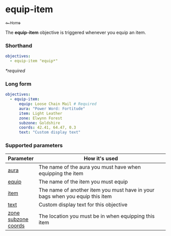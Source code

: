 # equip-item

<a href="../index.md"><sub>← Home</sub></a>

The **equip-item** objective is triggered whenever you equip an item.

### Shorthand

```yaml
objectives:
  - equip-item "equip*"
```

_*required_

### Long form

```yaml
objectives:
  - equip-item:
      equip: Loose Chain Mail # Required
      aura: "Power Word: Fortitude"
      item: Light Leather
      zone: Elwynn Forest
      subzone: Goldshire
      coords: 42.41, 64.47, 0.3
      text: "Custom display text"
```

### Supported parameters

| Parameter | How it's used |
|---|---|
| [aura](../parameters/aura.md) | The name of the aura you must have when equipping the item |
| [equip](../parameters/equip.md) | The name of the item you must equip |
| [item](../parameters/item.md) | The name of another item you must have in your bags when you equip this item |
| [text](../parameters/text.md) | Custom display text for this objective |
| [zone](../parameters/zone.md)<br/>[subzone](../parameters/zone.md)<br/>[coords](../parameters/coords.md) | The location you must be in when equipping this item |
